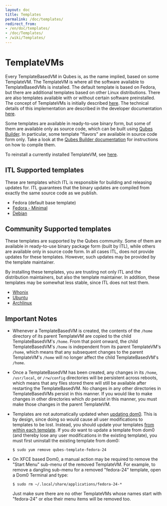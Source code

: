 ```yaml
---
layout: doc
title: Templates
permalink: /doc/templates/
redirect_from:
- /en/doc/templates/
- /doc/Templates/
- /wiki/Templates/
---
```


TemplateVMs
===========

Every TemplateBasedVM in Qubes is, as the name implied, based on some
TemplateVM. The TemplateVM is where all the software available to
TemplateBasedVMs is installed. The default template is based on Fedora,
but there are additional templates based on other Linux distributions. There
are also templates available with or without certain software preinstalled. The
concept of TemplateVMs is initially described
[here](/getting-started/#appvms-qubes-and-templatevms). The technical
details of this implementation are described in the developer documentation
[here](/doc/template-implementation/).

Some templates are available in ready-to-use binary form, but some of them are
available only as source code, which can be built using
[Qubes Builder](/doc/qubes-builder/). In particular, some template "flavors"
are available in source code form only. Take a look at the [Qubes Builder
documentation](/doc/qubes-builder/) for instructions on how to compile them.

To reinstall a currently installed TemplateVM, see [here](/doc/reinstall-template/).

ITL Supported templates
-----------------------

These are templates which ITL is responsible for building and releasing updates
for. ITL guarantees that the binary updates are compiled from exactly the same
source code as we publish.

 * Fedora (default base template)
 * [Fedora - Minimal](/doc/templates/fedora-minimal)
 * [Debian](/doc/templates/debian/)


Community Supported templates
-----------------------------

These templates are supported by the Qubes community. Some of them are
available in ready-to-use binary package form (built by ITL), while others
are available only in source code form. In all cases ITL, does not provide
updates for these templates. However, such updates may be provided by the
template maintainer.

By installing these templates, you are trusting not only ITL and the
distribution maintainers, but also the template maintainer. In addition,
these templates may be somewhat less stable, since ITL does not test them.

* [Whonix](/doc/templates/whonix/)
* [Ubuntu](/doc/templates/ubuntu/)
* [Archlinux](/doc/templates/archlinux/)


Important Notes
---------------

 * Whenever a TemplateBasedVM is created, the contents of the `/home`
   directory of its parent TemplateVM are copied to the child TemplateBasedVM's
   `/home`. From that point onward, the child TemplateBasedVM's `/home`
   is independent from its parent TemplateVM's `/home`, which means that any
   subsequent changes to the parent TemplateVM's `/home` will no longer affect
   the child TemplateBasedVM's `/home`.

 * Once a TemplateBasedVM has been created, any changes in its `/home`,
   `/usr/local`, or `/rw/config` directories will be persistent across reboots,
   which means that any files stored there will still be available after
   restarting the TemplateBasedVM. No changes in any other directories in
   TemplateBasedVMs persist in this manner. If you would like to make changes
   in other directories which *do* persist in this manner, you must make those
   changes in the parent TemplateVM.

 * Templates are not automatically updated when
   [updating dom0](/doc/software-update-dom0/). This is by design, since doing
   so would cause all user modifications to templates to be lost. Instead, you
   should update your templates
   [from within each template](/doc/software-update-vm/). If you *do* want to
   update a template from dom0 (and thereby lose any user modifications in the
   existing template), you must first uninstall the existing template from dom0:

       $ sudo yum remove qubes-template-fedora-24

 * On XFCE based Dom0, a manual action may be required to remove the "Start Menu"
   sub-menu of the removed TemplateVM. For example, to remove a dangling sub-menu
   for a removed "fedora-24" template, open a Dom0 Terminal and type:

       $ sudo rm ~/.local/share/applications/fedora-24-*

   Just make sure there are no other TemplateVMs whose names start with "fedora-24"
   or else their menu items will be removed too. 
       
